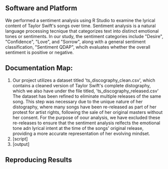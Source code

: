 ## Software and Platform
We performed a sentiment analysis using R Studio to examine the lyrical content of Taylor Swift's songs over time. Sentiment analysis is a natural language processing tecnique that categorizes text into distinct emotional tones or sentiments. In our study, the sentiment categories include "Desire", "Confidence", "Love", and "Sorrow", along with a general sentiment classification, "Sentiment QDAP", whcih evaluates whether the overall sentiment is positive or negative.

## Documentation Map:
1. Our project utilizes a dataset titled 'ts_discography_clean.csv', which contains a cleaned version of Taylor Swift's complete distography, which we also have under the file titled, 'ts_discography_released.csv' The dataset has been refined to eliminate multiple releases of the same song. This step was necessary due to the unique nature of her distography, where many songs have been re-released as part of her protest for artist rights, following the sale of her original masters without her consent. For the purpose of oour analysis, we have excluded these re-releases to ensure that the sentiment analysis relfects the emotional tone adn lyrical intent at the time of the songs' original release, providing a more accurate representation of her evolving mindset.  
2. [script]
3. [output]

## Reproducing Results

